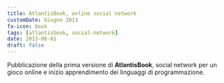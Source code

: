 ```yaml
---
title: AtlantisBook, online social network
customDate: Giugno 2013
fa-icon: book
tags: [atlantisbook, social-network]
date: 2013-06-01
draft: false
---
```


Pubblicazione della prima versione di **AtlantisBook**, social network per un gioco online e inizio apprendimento dei linguaggi di programmazione.
